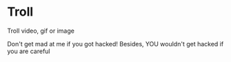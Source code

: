 # Troll
Troll video, gif or image

Don't get mad at me if you got hacked!
Besides, YOU wouldn't get hacked if you are careful
